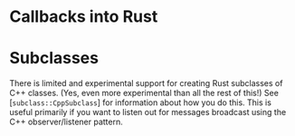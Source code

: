 # Callbacks into Rust




# Subclasses

There is limited and experimental support for creating Rust subclasses of
C++ classes. (Yes, even more experimental than all the rest of this!)
See [`subclass::CppSubclass`] for information about how you do this.
This is useful primarily if you want to listen out for messages broadcast
using the C++ observer/listener pattern.
